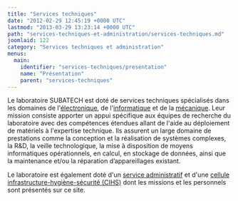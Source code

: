 ```yaml
---
title: "Services techniques"
date: "2012-02-29 12:45:19 +0000 UTC"
lastmod: "2013-03-29 13:23:14 +0000 UTC"
path: "services-techniques-et-administration/services-techniques.md"
joomlaid: 122
category: "Services techniques et administration"
menus:
  main:
    identifier: "services-techniques/presentation"
    name: "Présentation"
    parent: "services-techniques"
---
```

Le laboratoire SUBATECH est doté de services techniques spécialisés dans les domaines de l'[électronique](fr/services-techniques/electronique/presentation), de l'[informatique](fr/services-techniques/informatique/presentation) et de la [mécanique](fr/services-techniques/mecanique/presentation). Leur mission consiste apporter un appui spécifique aux équipes de recherche du laboratoire avec des compétences étendues allant de l'aide au déploiement de matériels à l'expertise technique. Ils assurent un large domaine de prestations comme la conception et la réalisation de systèmes complexes, la R&D, la veille technologique, la mise à disposition de moyens informatiques opérationnels, en calcul, en stockage de données, ainsi que la maintenance et/ou la réparation d’appareillages existant.

Le laboratoire est également doté d'un [service administratif](/services-techniques-et-administration/administration/presentation) et d'une [cellule infrastructure-hygiène-sécurité (CIHS)](/fr/radioprotection/) dont les missions et les personnels sont présentés sur ce site.
